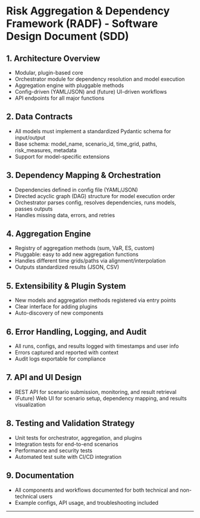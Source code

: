 # Risk Aggregation & Dependency Framework (RADF) - Software Design Document (SDD)

## 1. Architecture Overview
- Modular, plugin-based core
- Orchestrator module for dependency resolution and model execution
- Aggregation engine with pluggable methods
- Config-driven (YAML/JSON) and (future) UI-driven workflows
- API endpoints for all major functions

## 2. Data Contracts
- All models must implement a standardized Pydantic schema for input/output
- Base schema: model_name, scenario_id, time_grid, paths, risk_measures, metadata
- Support for model-specific extensions

## 3. Dependency Mapping & Orchestration
- Dependencies defined in config file (YAML/JSON)
- Directed acyclic graph (DAG) structure for model execution order
- Orchestrator parses config, resolves dependencies, runs models, passes outputs
- Handles missing data, errors, and retries

## 4. Aggregation Engine
- Registry of aggregation methods (sum, VaR, ES, custom)
- Pluggable: easy to add new aggregation functions
- Handles different time grids/paths via alignment/interpolation
- Outputs standardized results (JSON, CSV)

## 5. Extensibility & Plugin System
- New models and aggregation methods registered via entry points
- Clear interface for adding plugins
- Auto-discovery of new components

## 6. Error Handling, Logging, and Audit
- All runs, configs, and results logged with timestamps and user info
- Errors captured and reported with context
- Audit logs exportable for compliance

## 7. API and UI Design
- REST API for scenario submission, monitoring, and result retrieval
- (Future) Web UI for scenario setup, dependency mapping, and results visualization

## 8. Testing and Validation Strategy
- Unit tests for orchestrator, aggregation, and plugins
- Integration tests for end-to-end scenarios
- Performance and security tests
- Automated test suite with CI/CD integration

## 9. Documentation
- All components and workflows documented for both technical and non-technical users
- Example configs, API usage, and troubleshooting included

---
